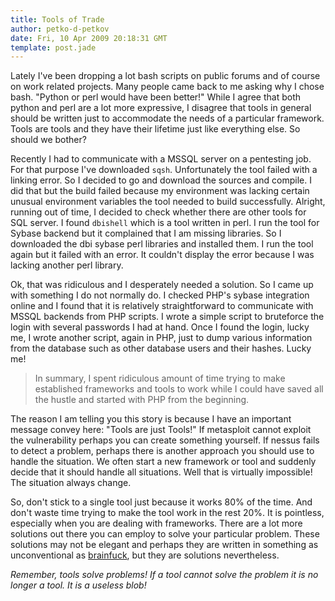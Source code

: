 ```yaml
---
title: Tools of Trade
author: petko-d-petkov
date: Fri, 10 Apr 2009 20:18:31 GMT
template: post.jade
---
```


Lately I've been dropping a lot bash scripts on public forums and of course on work related projects. Many people came back to me asking why I chose bash. "Python or perl would have been better!" While I agree that both python and perl are a lot more expressive, I disagree that tools in general should be written just to accommodate the needs of a particular framework. Tools are tools and they have their lifetime just like everything else. So should we bother?

Recently I had to communicate with a MSSQL server on a pentesting job. For that purpose I've downloaded `sqsh`. Unfortunately the tool failed with a linking error. So I decided to go and download the sources and compile. I did that but the build failed because my environment was lacking certain unusual environment variables the tool needed to build successfully. Alright, running out of time, I decided to check whether there are other tools for SQL server. I found `dbishell` which is a tool written in perl. I run the tool for Sybase backend but it complained that I am missing libraries. So I downloaded the dbi sybase perl libraries and installed them. I run the tool again but it failed with an error. It couldn't display the error because I was lacking another perl library.

Ok, that was ridiculous and I desperately needed a solution. So I came up with something I do not normally do. I checked PHP's sybase integration online and I found that it is relatively straightforward to communicate with MSSQL backends from PHP scripts. I wrote a simple script to bruteforce the login with several passwords I had at hand. Once I found the login, lucky me, I wrote another script, again in PHP, just to dump various information from the database such as other database users and their hashes. Lucky me!

> In summary, I spent ridiculous amount of time trying to make established frameworks and tools to work while I could have saved all the hustle and started with PHP from the beginning.

The reason I am telling you this story is because I have an important message convey here: "Tools are just Tools!" If metasploit cannot exploit the vulnerability perhaps you can create something yourself. If nessus fails to detect a problem, perhaps there is another approach you should use to handle the situation. We often start a new framework or tool and suddenly decide that it should handle all situations. Well that is virtually impossible! The situation always change.

So, don't stick to a single tool just because it works 80% of the time. And don't waste time trying to make the tool work in the rest 20%. It is pointless, especially when you are dealing with frameworks. There are a lot more solutions out there you can employ to solve your particular problem. These solutions may not be elegant and perhaps they are written in something as unconventional as [brainfuck](http://en.wikipedia.org/wiki/Brainfuck), but they are solutions nevertheless.

_Remember, tools solve problems! If a tool cannot solve the problem it is no longer a tool. It is a useless blob!_
